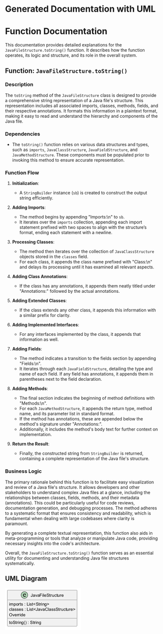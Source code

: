 ﻿# Generated Documentation with UML
# Function Documentation

This documentation provides detailed explanations for the `JavaFileStructure.toString()` function. It describes how the function operates, its logic and structure, and its role in the overall system.

## Function: `JavaFileStructure.toString()`

### Description
The `toString` method of the `JavaFileStructure` class is designed to provide a comprehensive string representation of a Java file's structure. This representation includes all associated imports, classes, methods, fields, and their respective annotations. It formats this information in a plaintext format, making it easy to read and understand the hierarchy and components of the Java file.

### Dependencies
- The `toString()` function relies on various data structures and types, such as `imports`, `JavaClassStructure`, `JavaFieldStructure`, and `JavaMethodStructure`. These components must be populated prior to invoking this method to ensure accurate representation.

### Function Flow
1. **Initialization**:
   - A `StringBuilder` instance (`sb`) is created to construct the output string efficiently.

2. **Adding Imports**:
   - The method begins by appending "Imports:\n" to `sb`.
   - It iterates over the `imports` collection, appending each import statement prefixed with two spaces to align with the structure’s format, ending each statement with a newline.

3. **Processing Classes**:
   - The method then iterates over the collection of `JavaClassStructure` objects stored in the `classes` field.
   - For each class, it appends the class name prefixed with "Class:\n" and delays its processing until it has examined all relevant aspects.
  
4. **Adding Class Annotations**:
   - If the class has any annotations, it appends them neatly titled under "Annotations:" followed by the actual annotations.

5. **Adding Extended Classes**:
   - If the class extends any other class, it appends this information with a similar prefix for clarity.

6. **Adding Implemented Interfaces**:
   - For any interfaces implemented by the class, it appends that information as well.

7. **Adding Fields**:
   - The method indicates a transition to the fields section by appending "Fields:\n".
   - It iterates through each `JavaFieldStructure`, detailing the type and name of each field. If any field has annotations, it appends them in parentheses next to the field declaration.

8. **Adding Methods**:
   - The final section indicates the beginning of method definitions with "Methods:\n".
   - For each `JavaMethodStructure`, it appends the return type, method name, and its parameter list in standard format. 
   - If the method has annotations, these are appended below the method's signature under "Annotations:".
   - Additionally, it includes the method's body text for further context on implementation.

9. **Return the Result**:
   - Finally, the constructed string from `StringBuilder` is returned, containing a complete representation of the Java file's structure.

### Business Logic
The primary rationale behind this function is to facilitate easy visualization and review of a Java file's structure. It allows developers and other stakeholders to understand complex Java files at a glance, including the relationships between classes, fields, methods, and their metadata (annotations). This could be particularly useful for code reviews, documentation generation, and debugging processes. The method adheres to a systematic format that ensures consistency and readability, which is fundamental when dealing with large codebases where clarity is paramount. 

By generating a complete textual representation, this function also aids in meta-programming or tools that analyze or manipulate Java code, providing necessary insights into the code's architecture. 

Overall, the `JavaFileStructure.toString()` function serves as an essential utility for documenting and understanding Java file structures systematically.
## UML Diagram
![Image](images/JavaFileStructure_img1.png)

